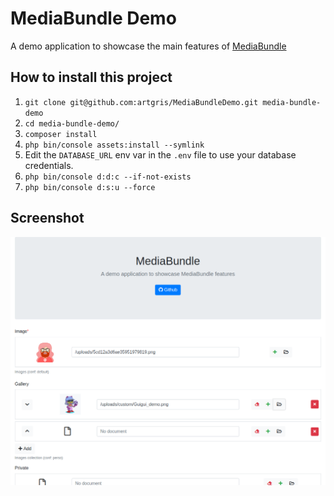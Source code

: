 MediaBundle Demo
================

A demo application to showcase the main features of [MediaBundle][1]

How to install this project
---------------------------
     
  1. `git clone git@github.com:artgris/MediaBundleDemo.git media-bundle-demo`
  1. `cd media-bundle-demo/`
  1. `composer install`
  1. `php bin/console assets:install --symlink`
  1. Edit the `DATABASE_URL` env var in the `.env` file to use your database credentials.
  1. `php bin/console d:d:c --if-not-exists` 
  1. `php bin/console d:s:u --force` 
    
Screenshot
----------

![Screenshot of the MediaBundle Demo app](doc/media.png)
 
[1]: https://github.com/artgris/MediaBundle